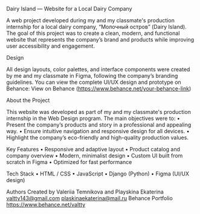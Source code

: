 Dairy Island — Website for a Local Dairy Company

A web project developed during my and my classmate's production internship for a local dairy company, “Молочный остров” (Dairy Island).
The goal of this project was to create a clean, modern, and functional website that represents the company’s brand and products while improving user accessibility and engagement.

Design

All design layouts, color palettes, and interface components were created by me and my classmate in Figma, following the company’s branding guidelines.
You can view the complete UI/UX design and prototype on Behance:
View on Behance (https://www.behance.net/your-behance-link)

About the Project

This website was developed as part of my and my classmate's production internship in the Web Design program.
The main objectives were to:
 • Present the company’s products and story in a professional and appealing way.
 • Ensure intuitive navigation and responsive design for all devices.
 • Highlight the company’s eco-friendly and high-quality production values.

Key Features
 • Responsive and adaptive layout
 • Product catalog and company overview
 • Modern, minimalist design
 • Custom UI built from scratch in Figma
 • Optimized for fast performance

Tech Stack
 • HTML / CSS
 • JavaScript
 • Django (Python)
 • Figma (UI/UX design)

Authors
Created by Valeriia Temnikova and Playskina Ekaterina
valtty143@gmail.com
plaskinaekaterina@mail.ru
Behance Portfolio https://www.behance.net/valtty
